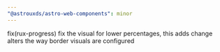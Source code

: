 ```yaml
---
"@astrouxds/astro-web-components": minor
---
```


fix(rux-progress) fix the visual for lower percentages, this adds change alters the way border visuals are configured
